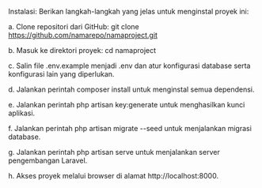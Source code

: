 Instalasi: Berikan langkah-langkah yang jelas untuk menginstal proyek ini:

a. Clone repositori dari GitHub: git clone https://github.com/namarepo/namaproject.git

b. Masuk ke direktori proyek: cd namaproject

c. Salin file .env.example menjadi .env dan atur konfigurasi database serta konfigurasi lain yang diperlukan.

d. Jalankan perintah composer install untuk menginstal semua dependensi.

e. Jalankan perintah php artisan key:generate untuk menghasilkan kunci aplikasi.

f. Jalankan perintah php artisan migrate --seed untuk menjalankan migrasi database.

g. Jalankan perintah php artisan serve untuk menjalankan server pengembangan Laravel.

h. Akses proyek melalui browser di alamat http://localhost:8000.
